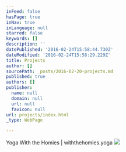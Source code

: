 ```yaml
---
inFeed: false
hasPage: true
inNav: true
inLanguage: null
starred: false
keywords: []
description: ''
datePublished: '2016-02-24T15:58:44.730Z'
dateModified: '2016-02-24T15:58:29.229Z'
title: Projects
author: []
sourcePath: _posts/2016-02-20-projects.md
published: true
authors: []
publisher:
  name: null
  domain: null
  url: null
  favicon: null
url: projects/index.html
_type: WebPage

---
```

Yoga With the Homies | withthehomies.yoga
![](https://the-grid-user-content.s3-us-west-2.amazonaws.com/e3b7d96f-3d9a-4898-9297-390989f80f8c.jpg)